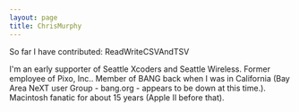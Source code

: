 ```yaml
---
layout: page
title: ChrisMurphy
---
```




So far I have contributed:
ReadWriteCSVAndTSV

I'm an early supporter of Seattle Xcoders and Seattle Wireless. Former employee of Pixo, Inc.. Member of BANG back when I was in California (Bay Area NeXT user Group - bang.org - appears to be down at this time.). Macintosh fanatic for about 15 years (Apple II before that).

